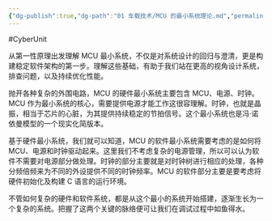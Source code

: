 ```yaml
---
{"dg-publish":true,"dg-path":"01 车载技术/MCU 的最小系统理论.md","permalink":"/01 车载技术/MCU 的最小系统理论/","created":"2024-08-05T09:05:46.000+08:00","updated":"2025-07-08T14:33:36.000+08:00"}
---
```


#CyberUnit

从第一性原理出发理解 MCU 最小系统，不仅是对系统设计的回归与澄清，更是构建稳定软件架构的第一步。理解这些基础，有助于我们站在更高的视角设计系统，排查问题，以及持续优化性能。

抛开各种复杂的外围电路，MCU 的硬件最小系统主要包含 MCU、电源、时钟。MCU 作为最小系统的核心，需要提供电源才能工作这很容理解。时钟，也就是晶振，相当于芯片的心脏，为其提供持续稳定的节拍信号。这个最小系统也是冯·诺依曼模型的一个现实化简版本。

基于硬件最小系统，我们就可以知道，MCU 的软件最小系统需要考虑的是如何将 MCU、电源和时钟驱动起来。这里我们不考虑复杂的电源管理，所以可以认为软件不需要对电源部分做处理。时钟的部分主要就是对时钟树进行相应的处理，各种分频倍频来为不同的外设提供不同的时钟频率。MCU 的软件部分主要是要考虑将硬件初始化及构建 C 语言的运行环境。

不管如何复杂的硬件和软件系统，都是从这个最小的系统开始搭建，逐渐生长为一个复杂的系统。把握了这两个关键的脉络便可让我们在调试过程中如鱼得水。